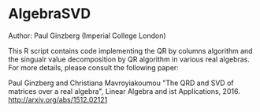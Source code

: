 # AlgebraSVD
Author: Paul Ginzberg (Imperial College London)

This R script contains code implementing the QR by columns algorithm and the singualr value decomposition by QR algorithm in various real algebras. For more details, please consult the following paper:

Paul Ginzberg and Christiana Mavroyiakoumou "The QRD and SVD of matrices over a real algebra", Linear Algebra and ist Applications, 2016.
http://arxiv.org/abs/1512.02121
